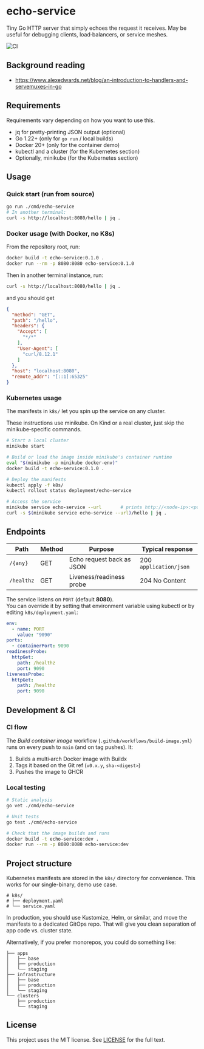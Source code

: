 # echo-service

Tiny Go HTTP server that simply echoes the request it receives. May be useful for debugging clients, load‑balancers, or service meshes.

![CI](https://github.com/gmarmstrong/echo-service/actions/workflows/build-image.yaml/badge.svg)

## Background reading

- <https://www.alexedwards.net/blog/an-introduction-to-handlers-and-servemuxes-in-go>

## Requirements

Requirements vary depending on how you want to use this.

* jq for pretty-printing JSON output (optional)
* Go 1.22+ (only for `go run` / local builds)  
* Docker 20+ (only for the container demo)  
* kubectl and a cluster (for the Kubernetes section)
* Optionally, minikube (for the Kubernetes section)

## Usage

### Quick start (run from source)

```sh
go run ./cmd/echo-service
# In another terminal:
curl -s http://localhost:8080/hello | jq .
```

### Docker usage (with Docker, no K8s)

From the repository root, run:

```sh
docker build -t echo-service:0.1.0 .
docker run --rm -p 8080:8080 echo-service:0.1.0
```

Then in another terminal instance, run:

```sh
curl -s http://localhost:8080/hello | jq .
```

and you should get

```json
{
  "method": "GET",
  "path": "/hello",
  "headers": {
    "Accept": [
      "*/*"
    ],
    "User-Agent": [
      "curl/8.12.1"
    ]
  },
  "host": "localhost:8080",
  "remote_addr": "[::1]:65325"
}
```

### Kubernetes usage

The manifests in `k8s/` let you spin up the service on any cluster.  

These instructions use minikube.
On Kind or a real cluster, just skip the minikube‑specific commands.

```sh
# Start a local cluster
minikube start

# Build or load the image inside minikube's container runtime
eval "$(minikube -p minikube docker-env)"
docker build -t echo-service:0.1.0 .

# Deploy the manifests
kubectl apply -f k8s/
kubectl rollout status deployment/echo-service

# Access the service
minikube service echo-service --url       # prints http://<node-ip>:<port>
curl -s $(minikube service echo-service --url)/hello | jq .
```

## Endpoints

| Path       | Method | Purpose                   | Typical response        |
|------------|--------|---------------------------|-------------------------|
| `/{any}`   | GET    | Echo request back as JSON | 200 `application/json`  |
| `/healthz` | GET    | Liveness/readiness probe  | 204 No Content          |

The service listens on `PORT` (default **8080**).  
You can override it by setting that environment variable using kubectl or
by editing `k8s/deployment.yaml`:

```yaml
env:
  - name: PORT
    value: "9090"
ports:
  - containerPort: 9090
readinessProbe:
  httpGet:
    path: /healthz
    port: 9090
livenessProbe:
  httpGet:
    path: /healthz
    port: 9090
```

## Development & CI

### CI flow

The *Build container image* workflow (`.github/workflows/build-image.yml`) runs on every push to `main` (and on tag pushes). It:

1. Builds a multi‑arch Docker image with Buildx  
2. Tags it based on the Git ref (`v0.x.y`, `sha‑<digest>`)  
3. Pushes the image to GHCR

### Local testing

```sh
# Static analysis
go vet ./cmd/echo-service

# Unit tests
go test ./cmd/echo-service

# Check that the image builds and runs
docker build -t echo-service:dev .
docker run --rm -p 8080:8080 echo-service:dev
```

## Project structure

Kubernetes manifests are stored in the `k8s/` directory for convenience.
This works for our single-binary, demo use case.

```
# k8s/
# ├── deployment.yaml
# └── service.yaml
```

In production, you should use Kustomize, Helm, or similar, and move the
manifests to a dedicated GitOps repo. That will give you clean separation
of app code vs. cluster state.

Alternatively, if you prefer monorepos, you could do something like:

```
├── apps
│   ├── base
│   ├── production 
│   └── staging
├── infrastructure
│   ├── base
│   ├── production 
│   └── staging
└── clusters
    ├── production
    └── staging
```

## License

This project uses the MIT license. See [LICENSE](LICENSE) for the full text.
